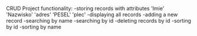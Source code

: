 CRUD Project functionality:
	-storing records with attributes 'Imie' 'Nazwisko' 'adres' 'PESEL' 'plec'
	-displaying all records
	-adding a new record
	-searching by name
	-searching by id
	-deleting records by id
	-sorting by id
	-sorting by name
